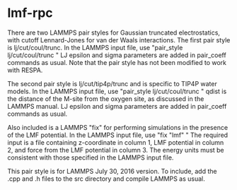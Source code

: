 # lmf-rpc

There are two LAMMPS pair styles for Gaussian truncated electrostatics, with cutoff Lennard-Jones for van der Waals interactions. 
The first pair style is lj/cut/coul/trunc. 
In the LAMMPS input file, use "pair_style	lj/cut/coul/trunc <sigma> <LJ cutoff> <GT cutoff>"
LJ epsilon and sigma parameters are added in pair_coeff commands as usual. 
Note that the pair style has not been modified to work with RESPA. 

The second pair style is lj/cut/tip4p/trunc and is specific to TIP4P water models. 
In the LAMMPS input file, use "pair_style	lj/cut/coul/trunc <sigma> <oxygen atom type> <hydrogen atom type> <O-H bond type> <H-O-H angle type> <qdist> <ljcutoff> <coulomb cutoff>"
qdist is the distance of the M-site from the oxygen site, as discussed in the LAMMPS manual. 
LJ epsilon and sigma parameters are added in pair_coeff commands as usual. 

Also included is a LAMMPS "fix" for performing simulations in the presence of the LMF potential. 
In the LAMMPS input file, use "fix <name> <group to apply field to> "lmf" <number of points in LMF potential file> <LMF potentail file name>"
The required input is a file containing z-coordinate in column 1, LMF potential in column 2, and force from the LMF potential in column 3. 
The energy units must be consistent with those specified in the LAMMPS input file. 

This pair style is for LAMMPS July 30, 2016 version. 
To include, add the .cpp and .h files to the src directory and compile LAMMPS as usual. 
